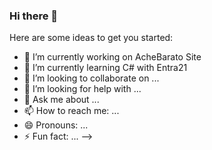 ### Hi there 👋

Here are some ideas to get you started:

- 🔭 I’m currently working on AcheBarato Site
- 🌱 I’m currently learning C# with Entra21
- 👯 I’m looking to collaborate on ...
- 🤔 I’m looking for help with ...
- 💬 Ask me about ...
- 📫 How to reach me: ...
- 😄 Pronouns: ...
- ⚡ Fun fact: ...
-->
